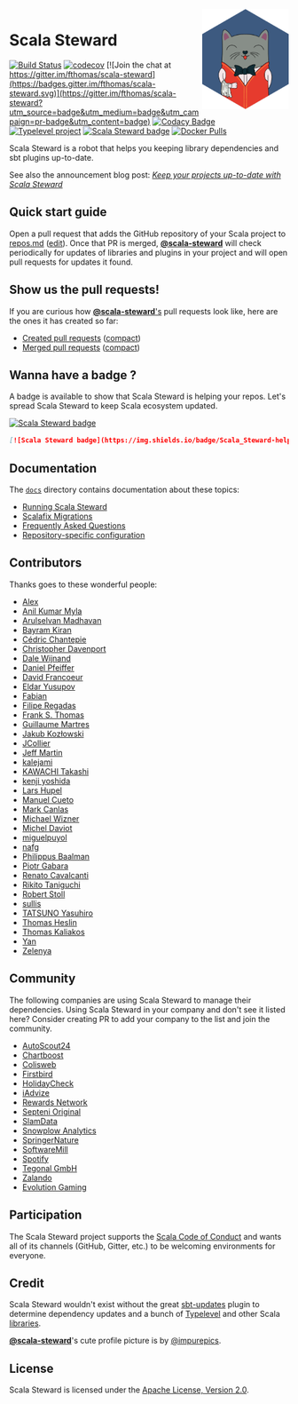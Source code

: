 <img src="https://github.com/fthomas/scala-steward/raw/master/data/images/scala-steward-logo-hex-1.png" width="156px" height="180px" align="right">

# Scala Steward
[![Build Status](https://travis-ci.com/fthomas/scala-steward.svg?branch=master)](https://travis-ci.com/fthomas/scala-steward)
[![codecov](https://codecov.io/gh/fthomas/scala-steward/branch/master/graph/badge.svg)](https://codecov.io/gh/fthomas/scala-steward)
[![Join the chat at https://gitter.im/fthomas/scala-steward](https://badges.gitter.im/fthomas/scala-steward.svg)](https://gitter.im/fthomas/scala-steward?utm_source=badge&utm_medium=badge&utm_campaign=pr-badge&utm_content=badge)
[![Codacy Badge](https://api.codacy.com/project/badge/Grade/4573461025c642daa4128b659ee54fc9)](https://www.codacy.com/app/fthomas/scala-steward?utm_source=github.com&amp;utm_medium=referral&amp;utm_content=fthomas/scala-steward&amp;utm_campaign=Badge_Grade)
[![Typelevel project](https://img.shields.io/badge/typelevel-project-brightgreen.svg)](https://typelevel.org/projects/#scala-steward)
[![Scala Steward badge](https://img.shields.io/badge/Scala_Steward-helping-brightgreen.svg?style=flat&logo=data:image/png;base64,iVBORw0KGgoAAAANSUhEUgAAAA4AAAAQCAMAAAARSr4IAAAAVFBMVEUAAACHjojlOy5NWlrKzcYRKjGFjIbp293YycuLa3pYY2LSqql4f3pCUFTgSjNodYRmcXUsPD/NTTbjRS+2jomhgnzNc223cGvZS0HaSD0XLjbaSjElhIr+AAAAAXRSTlMAQObYZgAAAHlJREFUCNdNyosOwyAIhWHAQS1Vt7a77/3fcxxdmv0xwmckutAR1nkm4ggbyEcg/wWmlGLDAA3oL50xi6fk5ffZ3E2E3QfZDCcCN2YtbEWZt+Drc6u6rlqv7Uk0LdKqqr5rk2UCRXOk0vmQKGfc94nOJyQjouF9H/wCc9gECEYfONoAAAAASUVORK5CYII=)](https://scala-steward.org)
[![Docker Pulls](https://img.shields.io/docker/pulls/fthomas/scala-steward.svg?style=flat)](https://hub.docker.com/r/fthomas/scala-steward/)

Scala Steward is a robot that helps you keeping library dependencies
and sbt plugins up-to-date.

See also the announcement blog post:
[*Keep your projects up-to-date with Scala Steward*](https://www.scala-lang.org/blog/2019/07/10/announcing-scala-steward.html)

## Quick start guide

Open a pull request that adds the GitHub repository of your Scala project
to [repos.md](https://github.com/scala-steward-org/repos/blob/master/repos.md)
([edit](https://github.com/scala-steward-org/repos/edit/master/repos.md)).
Once that PR is merged, [**@scala-steward**][@scala-steward] will check
periodically for updates of libraries and plugins in your project and will
open pull requests for updates it found.

## Show us the pull requests!

If you are curious how [**@scala-steward**'s][@scala-steward] pull requests
look like, here are the ones it has created so far:

* [Created pull requests](https://github.com/search?q=author%3Ascala-steward+is%3Apr)
  ([compact](             https://github.com/pulls?q=author%3Ascala-steward+is%3Apr))
* [Merged pull requests]( https://github.com/search?q=author%3Ascala-steward+is%3Amerged+sort%3Aupdated-desc)
  ([compact](             https://github.com/pulls?q=author%3Ascala-steward+is%3Amerged+sort%3Aupdated-desc))

## Wanna have a badge ?

A badge is available to show that Scala Steward is helping your repos.
Let's spread Scala Steward to keep Scala ecosystem updated.

[![Scala Steward badge](https://img.shields.io/badge/Scala_Steward-helping-brightgreen.svg?style=flat&logo=data:image/png;base64,iVBORw0KGgoAAAANSUhEUgAAAA4AAAAQCAMAAAARSr4IAAAAVFBMVEUAAACHjojlOy5NWlrKzcYRKjGFjIbp293YycuLa3pYY2LSqql4f3pCUFTgSjNodYRmcXUsPD/NTTbjRS+2jomhgnzNc223cGvZS0HaSD0XLjbaSjElhIr+AAAAAXRSTlMAQObYZgAAAHlJREFUCNdNyosOwyAIhWHAQS1Vt7a77/3fcxxdmv0xwmckutAR1nkm4ggbyEcg/wWmlGLDAA3oL50xi6fk5ffZ3E2E3QfZDCcCN2YtbEWZt+Drc6u6rlqv7Uk0LdKqqr5rk2UCRXOk0vmQKGfc94nOJyQjouF9H/wCc9gECEYfONoAAAAASUVORK5CYII=)](https://scala-steward.org)

```markdown
[![Scala Steward badge](https://img.shields.io/badge/Scala_Steward-helping-brightgreen.svg?style=flat&logo=data:image/png;base64,iVBORw0KGgoAAAANSUhEUgAAAA4AAAAQCAMAAAARSr4IAAAAVFBMVEUAAACHjojlOy5NWlrKzcYRKjGFjIbp293YycuLa3pYY2LSqql4f3pCUFTgSjNodYRmcXUsPD/NTTbjRS+2jomhgnzNc223cGvZS0HaSD0XLjbaSjElhIr+AAAAAXRSTlMAQObYZgAAAHlJREFUCNdNyosOwyAIhWHAQS1Vt7a77/3fcxxdmv0xwmckutAR1nkm4ggbyEcg/wWmlGLDAA3oL50xi6fk5ffZ3E2E3QfZDCcCN2YtbEWZt+Drc6u6rlqv7Uk0LdKqqr5rk2UCRXOk0vmQKGfc94nOJyQjouF9H/wCc9gECEYfONoAAAAASUVORK5CYII=)](https://scala-steward.org)
```

## Documentation

The [`docs`](docs) directory contains documentation about these topics:

* [Running Scala Steward](docs/running.md)
* [Scalafix Migrations](docs/scalafix-migrations.md)
* [Frequently Asked Questions](docs/faq.md)
* [Repository-specific configuration](docs/repo-specific-configuration.md)

## Contributors

Thanks goes to these wonderful people:

* [Alex](https://github.com/jhnsmth)
* [Anil Kumar Myla](https://github.com/anilkumarmyla)
* [Arulselvan Madhavan](https://github.com/ArulselvanMadhavan)
* [Bayram Kiran](https://github.com/kiranbayram)
* [Cédric Chantepie](https://github.com/cchantep)
* [Christopher Davenport](https://github.com/ChristopherDavenport)
* [Dale Wijnand](https://github.com/dwijnand)
* [Daniel Pfeiffer](https://github.com/dpfeiffer)
* [David Francoeur](https://github.com/daddykotex)
* [Eldar Yusupov](https://github.com/eyusupov)
* [Fabian](https://github.com/fg-devs)
* [Filipe Regadas](https://github.com/regadas)
* [Frank S. Thomas](https://github.com/fthomas)
* [Guillaume Martres](https://github.com/smarter)
* [Jakub Kozłowski](https://github.com/kubukoz)
* [JCollier](https://github.com/Slakah)
* [Jeff Martin](https://github.com/custommonkey)
* [kalejami](https://github.com/kalejami)
* [KAWACHI Takashi](https://github.com/tkawachi)
* [kenji yoshida](https://github.com/xuwei-k)
* [Lars Hupel](https://github.com/larsrh)
* [Manuel Cueto](https://github.com/manuelcueto)
* [Mark Canlas](https://github.com/mcanlas)
* [Michael Wizner](https://github.com/mwz)
* [Michel Daviot](https://github.com/tyrcho)
* [miguelpuyol](https://github.com/miguelpuyol)
* [nafg](https://github.com/nafg)
* [Philippus Baalman](https://github.com/Philippus)
* [Piotr Gabara](https://github.com/pgabara)
* [Renato Cavalcanti](https://github.com/renatocaval)
* [Rikito Taniguchi](https://github.com/tanishiking)
* [Robert Stoll](https://github.com/robstoll)
* [sullis](https://github.com/sullis)
* [TATSUNO Yasuhiro](https://github.com/exoego)
* [Thomas Heslin](https://github.com/tjheslin1)
* [Thomas Kaliakos](https://github.com/thomaska)
* [Yan](https://github.com/yaroot)
* [Zelenya](https://github.com/Zelenya)

## Community

The following companies are using Scala Steward to manage their dependencies.
Using Scala Steward in your company and don't see it listed here?
Consider creating PR to add your company to the list and join the community.

* [AutoScout24](https://www.autoscout24.de/)
* [Chartboost](https://www.chartboost.com/)
* [Colisweb](https://www.colisweb.com/)
* [Firstbird](https://firstbird.com)
* [HolidayCheck](https://github.com/holidaycheck)
* [iAdvize](https://www.iadvize.com/en/)
* [Rewards Network](https://www.rewardsnetwork.com/)
* [Septeni Original](https://www.septeni-original.co.jp)
* [SlamData](https://slamdata.com/)
* [Snowplow Analytics](https://snowplowanalytics.com/)
* [SpringerNature](https://www.springernature.com)
* [SoftwareMill](https://softwaremill.com)
* [Spotify](https://www.spotify.com)
* [Tegonal GmbH](https://tegonal.com)
* [Zalando](https://en.zalando.de/)
* [Evolution Gaming](https://www.evolutiongaming.com/)

## Participation

The Scala Steward project supports the [Scala Code of Conduct][CoC]
and wants all of its channels (GitHub, Gitter, etc.) to be welcoming
environments for everyone.

## Credit

Scala Steward wouldn't exist without the great [sbt-updates][sbt-updates]
plugin to determine dependency updates and a bunch of [Typelevel][Typelevel]
and other Scala [libraries](https://github.com/fthomas/scala-steward/blob/master/project/Dependencies.scala).

[**@scala-steward**][@scala-steward]'s cute profile picture is by
[@impurepics](https://twitter.com/impurepics/).

## License

Scala Steward is licensed under the
[Apache License, Version 2.0](http://www.apache.org/licenses/LICENSE-2.0).

[CoC]: https://github.com/fthomas/scala-steward/blob/master/CODE_OF_CONDUCT.md
[@scala-steward]: https://github.com/scala-steward
[sbt-updates]: https://github.com/rtimush/sbt-updates
[Typelevel]: https://typelevel.org/
